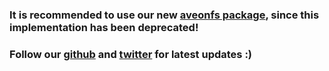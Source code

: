 ### It is recommended to use our new [aveonfs package](https://www.npmjs.com/package/aveonfs), since this implementation has been deprecated!

### Follow our [github](https://github.com/jay0x5/Aveon) and [twitter](https://twitter.com/AveonJS) for latest updates :)